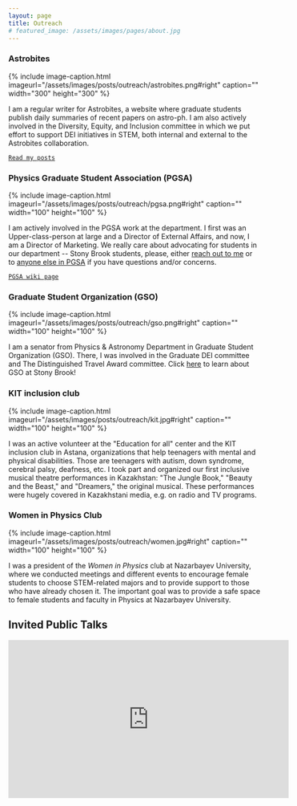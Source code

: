 ```yaml
---
layout: page
title: Outreach
# featured_image: /assets/images/pages/about.jpg
---
```

<script>
  $(document).ready(function() {
  setTimeout(function() { $("#preloader").fadeOut(1500); }, 100)
});
</script>

<!-- ### <span style="font-family:Andale Mono;">Astrobites</span> -->
### Astrobites
{% include image-caption.html imageurl="/assets/images/posts/outreach/astrobites.png#right" caption="" width="300" height="300" %}

I am a regular writer for Astrobites, a website where graduate students publish daily summaries of recent papers on astro-ph. I am also actively involved in the Diversity, Equity, and Inclusion committee in which we put effort to support DEI initiatives in STEM, both internal and external to the Astrobites collaboration.

[`Read my posts`](https://astrobites.org/author/ssagynbayeva/)

### Physics Graduate Student Association (PGSA)
{% include image-caption.html imageurl="/assets/images/posts/outreach/pgsa.png#right" caption="" width="100" height="100" %}

I am actively involved in the PGSA work at the department. I first was an Upper-class-person at large and a Director of External Affairs, and now, I am a Director of Marketing. We really care about advocating for students in our department -- Stony Brook students, please, either <a href="mailto:sabina.sagynbayeva@stonybrook.edu">reach out to me</a> or to <a href="mailto:sbupgsa@gmail.com">anyone else in PGSA</a> if you have questions and/or concerns.

[`PGSA wiki page`](http://grad08.physics.sunysb.edu/wiki/Main_Page)

### Graduate Student Organization (GSO)
{% include image-caption.html imageurl="/assets/images/posts/outreach/gso.png#right" caption="" width="100" height="100" %}

I am a senator from Physics & Astronomy Department in Graduate Student Organization (GSO). There, I was involved in the Graduate DEI committee and The Distinguished Travel Award committee. Click [here](https://www.stonybrookgso.org) to learn about GSO at Stony Brook! 

<!-- ### <span style="font-family:Andale Mono;">KIT inclusion club</span> -->
### KIT inclusion club
{% include image-caption.html imageurl="/assets/images/posts/outreach/kit.jpg#right" caption="" width="100" height="100" %}

I was an active volunteer at the "Education for all" center and the KIT inclusion club in Astana, organizations that help teenagers with mental and physical disabilities. Those are teenagers with autism, down syndrome, cerebral palsy, deafness, etc. I took part and organized our first inclusive musical theatre performances in Kazakhstan: "The Jungle Book," "Beauty and the Beast," and "Dreamers," the original musical. These performances were hugely covered in Kazakhstani media, e.g. on radio and TV programs.

<!-- ### <span style="font-family:Andale Mono;">Women in Physics Club</span> -->
### Women in Physics Club
{% include image-caption.html imageurl="/assets/images/posts/outreach/women.jpg#right" caption="" width="100" height="100" %}

I was a president of the *Women in Physics* club at Nazarbayev University, where we conducted meetings and different events to encourage female students to choose STEM-related majors and to provide support to those who have already chosen it. The important goal was to provide a safe space to female students and faculty in Physics at Nazarbayev University. 

<!-- >## <span style="font-family:Andale Mono;">Invited Public Talks</span> -->
## Invited Public Talks
<!-- 
<iframe src="https://www.youtube.com/embed/OefNM564E" width="500" height="281" frameborder="0" webkitallowfullscreen mozallowfullscreen allowfullscreen></iframe> *How Do Planets Form?* A public talk on planet formation for Astronomy on Tap, Baton Rouge. April, 2021  -->

<iframe width="560" height="315" src="https://www.youtube.com/embed/E-OefNM564E" title="How Do Planets Form? A public talk on planet formation for Astronomy on Tap, Baton Rouge. April, 2021" frameborder="0" allow="accelerometer; autoplay; clipboard-write; encrypted-media; gyroscope; picture-in-picture" allowfullscreen></iframe>

<!-- >The world always seems brighter when you’ve just made something that wasn’t there before. <cite>Neil Gaiman</cite> -->
<!-- 
As a hobby, Daniel authors the most influential JavaScript blog in Lithuania with over 100,000 page views a month. He lives in Vilnius with his beautiful wife, two boys and one girl.

*Thank You for reading!* -->